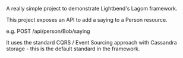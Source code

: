 A really simple project to demonstrate Lightbend's Lagom framework. 

This project exposes an API to add a saying to a Person resource.

e.g. POST /api/person/Bob/saying

It uses the standard CQRS / Event Sourcing approach with Cassandra storage - this is the default standard in the framework.
